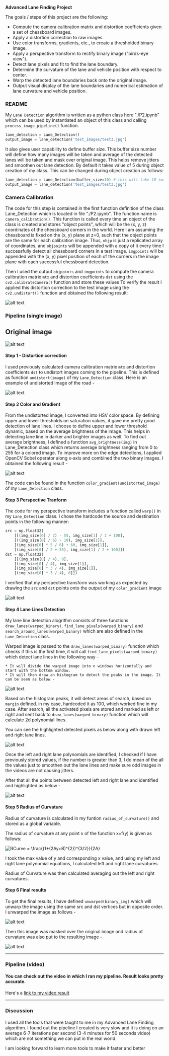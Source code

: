 **Advanced Lane Finding Project**

The goals / steps of this project are the following:

* Compute the camera calibration matrix and distortion coefficients given a set of chessboard images.
* Apply a distortion correction to raw images.
* Use color transforms, gradients, etc., to create a thresholded binary image.
* Apply a perspective transform to rectify binary image ("birds-eye view").
* Detect lane pixels and fit to find the lane boundary.
* Determine the curvature of the lane and vehicle position with respect to center.
* Warp the detected lane boundaries back onto the original image.
* Output visual display of the lane boundaries and numerical estimation of lane curvature and vehicle position.

[//]: # (Image References)

[image1]: ./output_images/undst.jpg "Undistorted"
[image2]: ./output_images/original.jpg "Input Image"
[image3]: ./output_images/clg.jpg "Binary Example"
[image4]: ./output_images/warped.jpg "Warp Example"
[image5]: ./output_images/lanepixels.jpg "Left and Right Lane Detection"
[image6]: ./output_images/lane.jpg "Lane Fill"
[image7]: ./output_images/histogram.jpg "Histogram"
[image8]: ./output_images/result.jpg "Output Image"
[image9]: ./output_images/unwarped.jpg "Unwarped Binary"
[image10]: ./examples/undistort_output.png "Undistort Chessboard"
[video1]: ./output_video.mp4 "Video"

### README

My `Lane Detection` algorithm is written as a python class here "./P2.ipynb" which can be used by instantiated an object of this class and calling `process_image_pipeline()` function.
```python
lane_detection = Lane_Detection()
output_image = lane_detection('test_images/test3.jpg')
```
It also gives user capability to define buffer size. This buffer size number will define how many images will be taken and average of the detected lanes will be taken and mask over original image. This helps remove jitters and smoothen out lane detection. By default it takes value of 5 during object creation of my class. This can be changed during object creation as follows:
```python
lane_detection = Lane_Detection(buffer_size=10) # this will take 10 images and average it out.
output_image = lane_detection('test_images/test3.jpg')
```
### Camera Calibration

The code for this step is contained in the first function definition of the class Lane_Detection which is located in file "./P2.ipynb". The function name is `camera_calibration()`. This function is called every time an object of the class is created and stores "object points", which will be the (x, y, z) coordinates of the chessboard corners in the world. Here I am assuming the chessboard is fixed on the (x, y) plane at z=0, such that the object points are the same for each calibration image.  Thus, `objp` is just a replicated array of coordinates, and `objpoints` will be appended with a copy of it every time I successfully detect all chessboard corners in a test image.  `imgpoints` will be appended with the (x, y) pixel position of each of the corners in the image plane with each successful chessboard detection. 

Then I used the output `objpoints` and `imgpoints` to compute the camera calibration matrix `mtx` and distortion coefficients `dst` using the `cv2.calibrateCamera()` function and store these values 
To verify the result I applied this distortion correction to the test image using the `cv2.undistort()` function and obtained the following result: 

![alt text][image10]

### Pipeline (single image)

## Original image

![alt text][image2]

#### Step 1 - Distortion correction

I used previously calculated camera calibration matrix `mtx` and distortion coefficients `dst` to undistort images coming to the pipeline. This is defined as function `undistort(image)` of my `Lane_Detection` class. Here is an example of undistorted image of the road -

![alt text][image1]

#### Step 2 Color and Gradient

From the undistorted image, I converted into HSV color space. By defining upper and lower thresholds on saturation values, it gave me pretty good detection of lane lines. 
I choose to define upper and lower threshold dynamic, based on the average brightness of the image. This helps in detecting lane line in darker and brighter images as well. To find out average brightness, I defined a function `avg_brightness(img)` in Lane_Detection class which returns average brightness ranging from 0 to 255 for a colored image.
To improve more on the edge detections, I applied OpenCV Sobel operator along x-axis and combined the two binary images.
I obtained the following result -

![alt text][image3]

The code can be found in the function `color_gradient(undistorted_image)` of my `Lane_Detection` class.

#### Step 3 Perspective Tranform

The code for my perspective transform includes a function called `warp()` in my `Lane_Detection` class. I chose the hardcode the source and destination points in the following manner:

```python
src = np.float32(
    [[(img_size[0] / 2) - 55, img_size[1] / 2 + 100],
    [((img_size[0] / 6) - 10), img_size[1]],
    [(img_size[0] * 5 / 6) + 60, img_size[1]],
    [(img_size[0] / 2 + 55), img_size[1] / 2 + 100]])
dst = np.float32(
    [[(img_size[0] / 4), 0],
    [(img_size[0] / 4), img_size[1]],
    [(img_size[0] * 3 / 4), img_size[1]],
    [(img_size[0] * 3 / 4), 0]])
```
I verified that my perspective transform was working as expected by drawing the `src` and `dst` points onto the output of my `color_gradient` image

![alt text][image4]

#### Step 4 Lane Lines Detection

My lane line detection alogrithm consists of three functions `draw_lanes(warped_binary)`, `find_lane_pixels(warped_binary)` and `search_around_lanes(warped_binary)` which are also defined in the `Lane_Detection` class.

Warped image is passed to the `draw_lanes(warped_binary)` function which checks if this is the first time, it will call `find_lane_pixels(warped_binary)` which detect lane lines in the following way -

    * It will divide the warped image into n windows horizontally and start with the bottom window.
    * It will then draw an histogram to detect the peaks in the image. It can be seen as below -

![alt text][image7]

Based on the histogram peaks, it will detect areas of search, based on `margin` defined. in my case, hardcoded it as 100, which worked fine in my case. After search, all the activated pixels are stored and marked as left or right and sent back to `draw_lanes(warped_binary)` function which will calculate 2d polynomial lines.

You can see the highlighted detected pixels as below along with drawn left and right lane lines.
    
![alt text][image5]

Once the left and right lane polynomials are identified, I checked if I have previously stored values, if the number is greater than 3, I do mean of the all the values just to smoothen out the lane lines and make sure odd images in the videos are not causing jitters.

After that all the points between detected left and right lane and identified and highlighted as below -

![alt text][image6]


#### Step 5 Radius of Curvature

Radius of curvature is calculated in my funtion `radius_of_curvature()` and stored as a global variable.

The radius of curvature at any point x of the function x=f(y) is given as follows:

<img src="https://latex.codecogs.com/gif.latex?RCurve&space;=&space;\frac{(1&plus;(2Ay&plus;B)^{2})^{3/2}}{2A}" title="RCurve = \frac{(1+(2Ay+B)^{2})^{3/2}}{2A}" />

I took the max value of y and corresponding x value, and using my left and right lane polynomial equations, I calculated left and right lane curvatures.

Radius of Curvature was then calculated averaging out the left and right curvatures.

#### Step 6 Final results

To get the final results, I have defined `unwarped(binary_img)` which will unwarp the image using the same src and dst vertices but in opposite order. I unwarped the image as follows -

![alt text][image9]

Then this image was masked over the original image and radius of curvature was also put to the resulting image -

![alt text][image8]

---

### Pipeline (video)

#### You can check out the video in which I ran my pipeline. Result looks pretty accurate.

Here's a [link to my video result](./output_video.mp4)

---

### Discussion

#### 
I used all the tools that were taught to me in my Advanced Lane Finding algorithm. I found out the pipeline I created is very slow and it is doing on an average 6-7 iterations per second (3-4 minutes for 50 seconds video) which are not something we can put in the real world.

I am looking forward to learn more tools to make it faster and better


